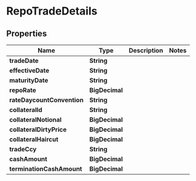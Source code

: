 

# RepoTradeDetails


## Properties

| Name | Type | Description | Notes |
|------------ | ------------- | ------------- | -------------|
|**tradeDate** | **String** |  |  |
|**effectiveDate** | **String** |  |  |
|**maturityDate** | **String** |  |  |
|**repoRate** | **BigDecimal** |  |  |
|**rateDaycountConvention** | **String** |  |  |
|**collateralId** | **String** |  |  |
|**collateralNotional** | **BigDecimal** |  |  |
|**collateralDirtyPrice** | **BigDecimal** |  |  |
|**collateralHaircut** | **BigDecimal** |  |  |
|**tradeCcy** | **String** |  |  |
|**cashAmount** | **BigDecimal** |  |  |
|**terminationCashAmount** | **BigDecimal** |  |  |



